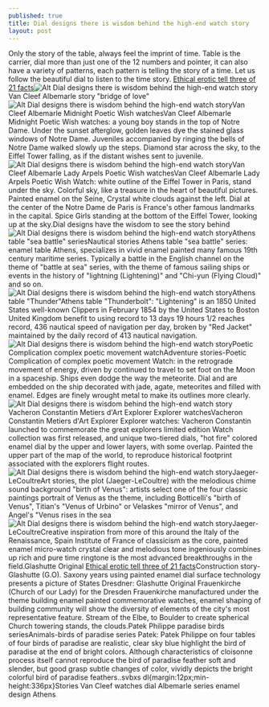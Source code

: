```yaml
---
published: true
title: Dial designs there is wisdom behind the high-end watch story
layout: post
---
```

Only the story of the table, always feel the imprint of time. Table is the carrier, dial more than just one of the 12 numbers and pointer, it can also have a variety of patterns, each pattern is telling the story of a time. Let us follow the beautiful dial to listen to the time story. [Ethical erotic tell three of 21 facts](http://victoriasecret2015.blogspot.com/2016/10/ethical-erotic-tell-three-of-21-facts.html)![Alt Dial designs there is wisdom behind the high-end watch story](https://c2.staticflickr.com/6/5340/30879501735_6c8776ae63.jpg)Van Cleef Albemarle story \"bridge of love\"![Alt Dial designs there is wisdom behind the high-end watch story](https://c2.staticflickr.com/6/5556/30879507365_a6d8fdce82.jpg)Van Cleef Albemarle Midnight Poetic Wish watchesVan Cleef Albemarle Midnight Poetic Wish watches: a young boy stands in the top of Notre Dame. Under the sunset afterglow, golden leaves dye the stained glass windows of Notre Dame. Juveniles accompanied by ringing the bells of Notre Dame walked slowly up the steps. Diamond star across the sky, to the Eiffel Tower falling, as if the distant wishes sent to juvenile.![Alt Dial designs there is wisdom behind the high-end watch story](https://c2.staticflickr.com/6/5566/30843246216_e7b48b5e71.jpg)Van Cleef Albemarle Lady Arpels Poetic Wish watchesVan Cleef Albemarle Lady Arpels Poetic Wish Watch: white outline of the Eiffel Tower in Paris, stand under the sky. Colorful sky, like a treasure in the heart of beautiful pictures. Painted enamel on the Seine, Crystal white clouds against the left. Dial at the center of the Notre Dame de Paris is France\'s other famous landmarks in the capital. Spice Girls standing at the bottom of the Eiffel Tower, looking up at the sky.Dial designs have the wisdom to see the story behind![Alt Dial designs there is wisdom behind the high-end watch story](https://c2.staticflickr.com/6/5764/30790883771_79e38424f8.jpg)Athens table \"sea battle\" seriesNautical stories Athens table \"sea battle\" series: enamel table Athens, specializes in vivid enamel painted many famous 19th century maritime series. Typically a battle in the English channel on the theme of \"battle at sea\" series, with the theme of famous sailing ships or events in the history of \"lightning (Lightening)\" and \"Chi-yun (Flying Cloud)\" and so on.![Alt Dial designs there is wisdom behind the high-end watch story](https://c2.staticflickr.com/6/5641/30843267196_72f8c20f51.jpg)Athens table \"Thunder\"Athens table \"Thunderbolt\": \"Lightening\" is an 1850 United States well-known Clippers in February 1854 by the United States to Boston United Kingdom benefit to using record to 13 days 19 hours 1/2 reaches record, 436 nautical speed of navigation per day, broken by \"Red Jacket\" maintained by the daily record of 413 nautical navigation.![Alt Dial designs there is wisdom behind the high-end watch story](https://c2.staticflickr.com/6/5779/30790894651_55ce800f97.jpg)Poetic Complication complex poetic movement watchAdventure stories-Poetic Complication of complex poetic movement Watch: in the retrograde movement of energy, driven by continued to travel to set foot on the Moon in a spaceship. Ships even dodge the way the meteorite. Dial and are embedded on the ship decorated with jade, agate, meteorites and filled with enamel. Edges are finely wrought metal to make its outlines more clearly.![Alt Dial designs there is wisdom behind the high-end watch story](https://c2.staticflickr.com/6/5481/30247525454_c1e1ab69c6.jpg)Vacheron Constantin Metiers d\'Art Explorer Explorer watchesVacheron Constantin Metiers d\'Art Explorer Explorer watches: Vacheron Constantin launched to commemorate the great explorers limited edition Watch collection was first released, and unique two-tiered dials, \"hot fire\" colored enamel dial by the upper and lower layers, with some overlap. Painted the upper part of the map of the world, to reproduce historical footprint associated with the explorers flight routes.![Alt Dial designs there is wisdom behind the high-end watch story](https://c2.staticflickr.com/6/5605/30763243102_0d11f57e4a.jpg)Jaeger-LeCoultreArt stories, the plot (Jaeger-LeCoultre) with the melodious chime sound background \"birth of Venus\": artists select one of the four classic paintings portrait of Venus as the theme, including Botticelli\'s \"birth of Venus\", Titian\'s \"Venus of Urbino\" or Velaskes \"mirror of Venus\", and Angel\'s \"Venus rises in the sea![Alt Dial designs there is wisdom behind the high-end watch story](https://c2.staticflickr.com/6/5710/30790916301_6bb877cb8e.jpg)Jaeger-LeCoultreCreative inspiration from more of this around the Italy of the Renaissance, Spain Institute of France of classicism as the core, painted enamel micro-watch crystal clear and melodious tone ingeniously combines up rich and pure time ringtone is the most advanced breakthroughs in the field.Glashutte Original [Ethical erotic tell three of 21 facts](http://victoriasecret2015.blogspot.com/2016/10/ethical-erotic-tell-three-of-21-facts.html)Construction story-Glashutte (G.O). Saxony years using painted enamel dial surface technology presents a picture of States Dresdner: Glashutte Original Frauenkirche (Church of our Lady) for the Dresden Frauenkirche manufactured under the theme building enamel painted commemorative watches, enamel shaping of building community will show the diversity of elements of the city\'s most representative feature. Stream of the Elbe, to Boulder to create spherical Church towering stands, the clouds.Patek Philippe paradise birds seriesAnimals-birds of paradise series Patek: Patek Philippe on four tables of four birds of paradise are realistic, clear sky blue highlight the bird of paradise at the end of bright colors. Although characteristics of cloisonne process itself cannot reproduce the bird of paradise feather soft and slender, but good grasp subtle changes of color, vividly depicts the bright colorful bird of paradise feathers..svbxs dl{margin:12px;min-height:336px}Stories Van Cleef watches dial Albemarle series enamel design Athens